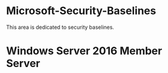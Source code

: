 # Microsoft-Security-Baselines

This area is dedicated to security baselines. 

Windows Server 2016 Member Server
=================

